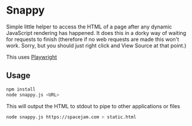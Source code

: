 # Snappy

Simple little helper to access the HTML of a page after any dynamic JavaScript rendering has happened. It does this in a dorky way of waiting for requests to finish (therefore if no web requests are made this won't work. Sorry, but you should just right click and View Source at that point.)

This uses [Playwright](https://playwright.dev/)

## Usage

```bash
npm install
node snappy.js <URL>
```

This will output the HTML to stdout to pipe to other applications or files

```bash
node snappy.js https://spacejam.com > static.html
```